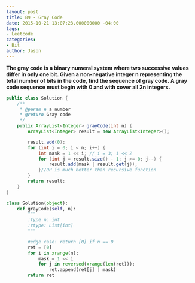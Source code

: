 ```yaml
---
layout: post
title: 89 - Gray Code
date: 2015-10-21 13:07:23.000000000 -04:00
tags:
- Leetcode
categories:
- Bit
author: Jason
---
```

**The gray code is a binary numeral system where two successive values differ in only one bit. Given a non-negative integer n representing the total number of bits in the code, find the sequence of gray code. A gray code sequence must begin with 0 and with cover all 2n integers.**


``` java
public class Solution {
    /**
     * @param n a number
     * @return Gray code
     */
    public ArrayList<Integer> grayCode(int n) {
        ArrayList<Integer> result = new ArrayList<Integer>();

        result.add(0);
        for (int i = 0; i < n; i++) {
            int mask = 1 << i; // i = 3; 1 << 2
            for (int j = result.size() - 1; j >= 0; j--) {
                result.add(mask | result.get(j));
            }//DP is much better than recursive function
        }
        return result;
    }
}
```

``` python
class Solution(object):
    def grayCode(self, n):
        """
        :type n: int
        :rtype: List[int]
        """

        #edge case: return [0] if n == 0
        ret = [0]
        for i in xrange(n):
            mask = 1 << i
            for j in reversed(xrange(len(ret))):
                ret.append(ret[j] | mask)
        return ret
```
